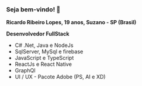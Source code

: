 ### Seja bem-vindo! 👋

**Ricardo Ribeiro Lopes, 19 anos, Suzano - SP (Brasil)**

**Desenvolvedor FullStack**

- C# .Net, Java e NodeJs
- SqlServer, MySql e firebase
- JavaScript e TypeScript
- ReactJs e React Native
- GraphQl
- UI / UX - Pacote Adobe (PS, AI e XD)

<!--
**RicardoRibeiro21/RicardoRibeiro21** is a ✨ _special_ ✨ repository because its `README.md` (this file) appears on your GitHub profile.

Here are some ideas to get you started:

- 🔭 I’m currently working on ...
- 🌱 I’m currently learning ...
- 👯 I’m looking to collaborate on ...
- 🤔 I’m looking for help with ...
- 💬 Ask me about ...
- 📫 How to reach me: ...
- 😄 Pronouns: ...
- ⚡ Fun fact: ...
-->
